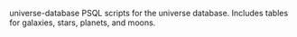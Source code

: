universe-database
PSQL scripts for the universe database. Includes tables for galaxies, stars, planets, and moons. 
